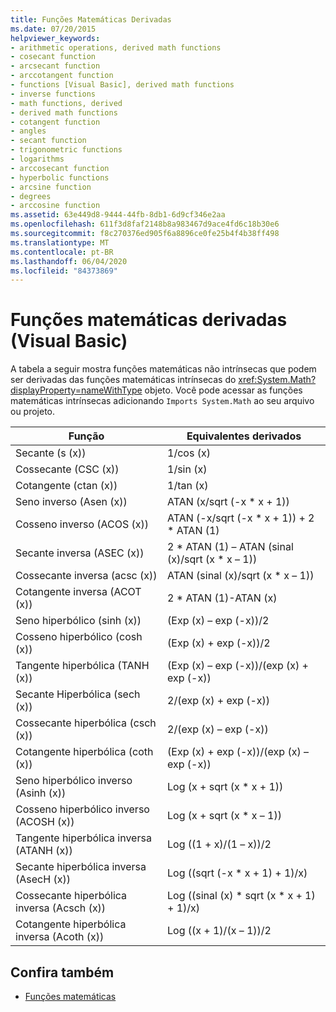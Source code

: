 ```yaml
---
title: Funções Matemáticas Derivadas
ms.date: 07/20/2015
helpviewer_keywords:
- arithmetic operations, derived math functions
- cosecant function
- arcsecant function
- arccotangent function
- functions [Visual Basic], derived math functions
- inverse functions
- math functions, derived
- derived math functions
- cotangent function
- angles
- secant function
- trigonometric functions
- logarithms
- arccosecant function
- hyperbolic functions
- arcsine function
- degrees
- arccosine function
ms.assetid: 63e449d8-9444-44fb-8db1-6d9cf346e2aa
ms.openlocfilehash: 611f3d8faf2148b8a983467d9ace4fd6c18b30e6
ms.sourcegitcommit: f8c270376ed905f6a8896ce0fe25b4f4b38ff498
ms.translationtype: MT
ms.contentlocale: pt-BR
ms.lasthandoff: 06/04/2020
ms.locfileid: "84373869"
---
```

# <a name="derived-math-functions-visual-basic"></a>Funções matemáticas derivadas (Visual Basic)
A tabela a seguir mostra funções matemáticas não intrínsecas que podem ser derivadas das funções matemáticas intrínsecas do <xref:System.Math?displayProperty=nameWithType> objeto. Você pode acessar as funções matemáticas intrínsecas adicionando `Imports System.Math` ao seu arquivo ou projeto.  
  
|Função|Equivalentes derivados|  
|--------------|-------------------------|  
|Secante (s (x))|1/cos (x)|  
|Cossecante (CSC (x))|1/sin (x)|  
|Cotangente (ctan (x))|1/tan (x)|  
|Seno inverso (Asen (x))|ATAN (x/sqrt (-x * x + 1))|  
|Cosseno inverso (ACOS (x))|ATAN (-x/sqrt (-x * x + 1)) + 2 \* ATAN (1)|  
|Secante inversa (ASEC (x))|2 * ATAN (1) – ATAN (sinal (x)/sqrt (x \* x – 1))|  
|Cossecante inversa (acsc (x))|ATAN (sinal (x)/sqrt (x * x – 1))|  
|Cotangente inversa (ACOT (x))|2 * ATAN (1)-ATAN (x)|  
|Seno hiperbólico (sinh (x))|(Exp (x) – exp (-x))/2|  
|Cosseno hiperbólico (cosh (x))|(Exp (x) + exp (-x))/2|  
|Tangente hiperbólica (TANH (x))|(Exp (x) – exp (-x))/(exp (x) + exp (-x))|  
|Secante Hiperbólica (sech (x))|2/(exp (x) + exp (-x))|  
|Cossecante hiperbólica (csch (x))|2/(exp (x) – exp (-x))|  
|Cotangente hiperbólica (coth (x))|(Exp (x) + exp (-x))/(exp (x) – exp (-x))|  
|Seno hiperbólico inverso (Asinh (x))|Log (x + sqrt (x * x + 1))|  
|Cosseno hiperbólico inverso (ACOSH (x))|Log (x + sqrt (x * x – 1))|  
|Tangente hiperbólica inversa (ATANH (x))|Log ((1 + x)/(1 – x))/2|  
|Secante hiperbólica inversa (AsecH (x))|Log ((sqrt (-x * x + 1) + 1)/x)|  
|Cossecante hiperbólica inversa (Acsch (x))|Log ((sinal (x) * sqrt (x \* x + 1) + 1)/x)|  
|Cotangente hiperbólica inversa (Acoth (x))|Log ((x + 1)/(x – 1))/2|  
  
## <a name="see-also"></a>Confira também

- [Funções matemáticas](../functions/math-functions.md)
